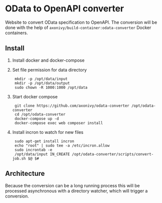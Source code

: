 # OData to OpenAPI converter

Website to convert OData specification to OpenAPI. The conversion will be done
with the help of `axonivy/build-container:odata-converter` Docker containers.

## Install

1) Install docker and docker-compose

2) Set file permission for data directory

        mkdir -p /opt/data/input
        mkdir -p /opt/data/output
        sudo chown -R 1000:1000 /opt/data 

3) Start docker compose

        git clone https://github.com/axonivy/odata-converter /opt/odata-converter
        cd /opt/odata-converter
        docker-compose up -d
        docker-compose exec web composer install

4) Install incron to watch for new files
        
        sudo apt-get install incron
        echo "root" | sudo tee -a /etc/incron.allow
        sudo incrontab -e
        /opt/data/input IN_CREATE /opt/odata-converter/scripts/convert-job.sh $@ $#


## Architecture

Because the conversion can be a long running process this will be processed
asynchronous with a directory watcher, which will trigger a conversion.
